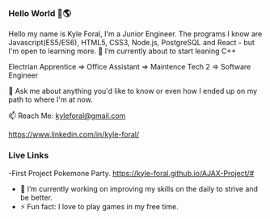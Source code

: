 ### Hello World 👋🌎

Hello my name is Kyle Foral, I'm a Junior Engineer. The programs I know are  Javascript(ES5/ES6), HTML5, CSS3, Node.js, PostgreSQL and React - but I'm open to learning more. 🌱 I’m currently about to start leaning C++

Electrian Apprentice => Office Assistant => Maintence Tech 2 => Software Engineer

💬 Ask me about anything you'd like to know or even how I ended up on my path to where I'm at now.

 📫 Reach Me: kyleforal@gmail.com
 
 https://www.linkedin.com/in/kyle-foral/


 ### Live Links
 -First Project Pokemone Party.
 https://kyle-foral.github.io/AJAX-Project/#

- 🔭 I’m currently working on improving my skills on the daily to strive and be better.
- ⚡ Fun fact: I love to play games in my free time.


<!--
**kyle-foral/kyle-foral** is a ✨ _special_ ✨ repository because its `README.md` (this file) appears on your GitHub profile.


